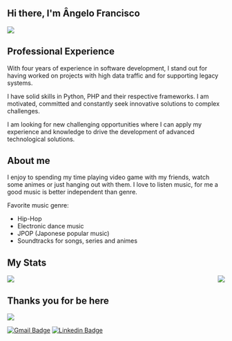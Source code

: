 ## Hi there, I'm Ângelo Francisco

<img src="https://c.tenor.com/FvthnLepGgAAAAAM/hi-hello.gif">

## Professional Experience

With four years of experience in software development, I stand out for having worked on projects with high data traffic and for supporting legacy systems.

I have solid skills in Python, PHP and their respective frameworks. I am motivated, committed and constantly seek innovative solutions to complex challenges. 

I am looking for new challenging opportunities where I can apply my experience and knowledge to drive the development of advanced technological solutions.


## About me

I enjoy to spending my time playing video game with my friends, watch some animes or just hanging out with them. I love to listen music, for me a good music is better independent than genre.
  
Favorite music genre:
- Hip-Hop
- Electronic dance music
- JPOP (Japonese popular music)
- Soundtracks for songs, series and animes

## My Stats

<img src="https://github-readme-stats.vercel.app/api/top-langs/?username=AngeloFranciscoSA&langs_count=5&theme=omni"> <img align="right" src="https://github-readme-stats.vercel.app/api?username=AngeloFranciscoSA&show_icons=true&theme=omni">

## Thanks you for be here
<img src="https://thumbs.gfycat.com/DistantUnhappyCowrie-max-1mb.gif">


[![Gmail Badge](https://img.shields.io/badge/-Gmail-c14438?style=flat-square&logo=Gmail&logoColor=white&link=mailto:angelo.infinity002@gmail.com)](mailto:angelo.infinity002@gmail.com)
[![Linkedin Badge](https://img.shields.io/badge/-LinkedIn-blue?style=flat-square&logo=Linkedin&logoColor=white&link=https://www.linkedin.com/in/angelofransicosa/)](https://www.linkedin.com/in/angelofransicosa/)
